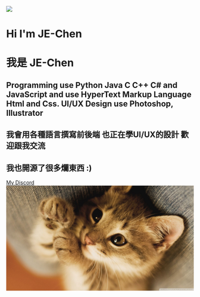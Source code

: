 [![](http://img.youtube.com/vi/dQw4w9WgXcQ/0.jpg)](http://www.youtube.com/watch?v=dQw4w9WgXcQ "")

# Hi I'm JE-Chen
# 我是 JE-Chen

## Programming use Python Java C C++ C# and JavaScript and use HyperText Markup Language Html and Css. UI/UX Design use Photoshop, Illustrator
## 我會用各種語言撰寫前後端 也正在學UI/UX的設計 歡迎跟我交流
## 我也開源了很多爛東西 :)
<a href="https://discord.gg/k89zhQs">My Discord</a>
<img src="cat.jpg" alt="Not My Cat">

